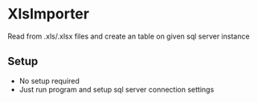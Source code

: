 XlsImporter
===========

Read from .xls/.xlsx files and create an table on given sql server instance 

Setup
-------------------
* No setup required
* Just run program and setup sql server connection settings
